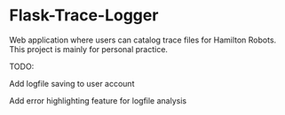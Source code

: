 # Flask-Trace-Logger
Web application where users can catalog trace files for Hamilton Robots. This project is mainly for personal practice.

TODO:

Add logfile saving to user account

Add error highlighting feature for logfile analysis
